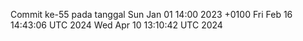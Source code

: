 Commit ke-55 pada tanggal Sun Jan 01 14:00 2023 +0100
Fri Feb 16 14:43:06 UTC 2024
Wed Apr 10 13:10:42 UTC 2024
